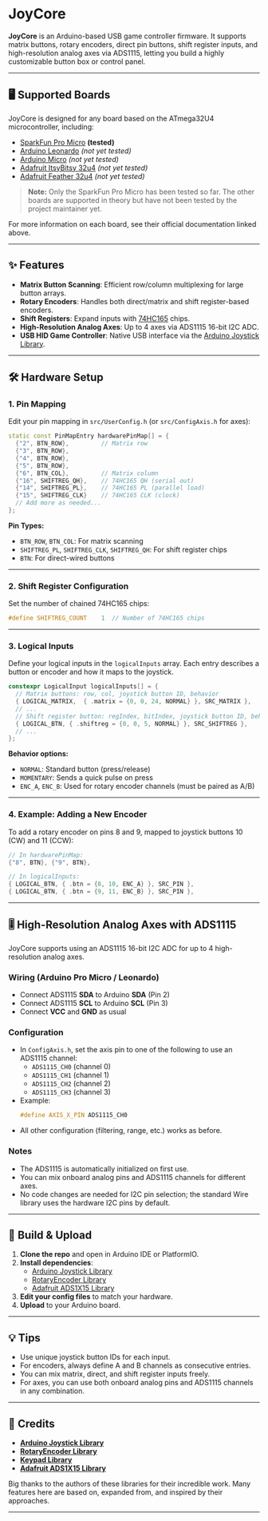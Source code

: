 # JoyCore

**JoyCore** is an Arduino-based USB game controller firmware. It supports matrix buttons, rotary encoders, direct pin buttons, shift register inputs, and high-resolution analog axes via ADS1115, letting you build a highly customizable button box or control panel.

---

## 🖥️ Supported Boards

JoyCore is designed for any board based on the ATmega32U4 microcontroller, including:

- [SparkFun Pro Micro](https://www.sparkfun.com/products/12640) **(tested)**
- [Arduino Leonardo](https://store.arduino.cc/products/arduino-leonardo) *(not yet tested)*
- [Arduino Micro](https://store.arduino.cc/products/arduino-micro) *(not yet tested)*
- [Adafruit ItsyBitsy 32u4](https://www.adafruit.com/product/3677) *(not yet tested)*
- [Adafruit Feather 32u4](https://www.adafruit.com/product/2771) *(not yet tested)*

> **Note:** Only the SparkFun Pro Micro has been tested so far. The other boards are supported in theory but have not been tested by the project maintainer yet.

For more information on each board, see their official documentation linked above.

---

## ✨ Features

- **Matrix Button Scanning**: Efficient row/column multiplexing for large button arrays.
- **Rotary Encoders**: Handles both direct/matrix and shift register-based encoders.
- **Shift Registers**: Expand inputs with [74HC165](https://www.ti.com/lit/ds/symlink/sn74hc165.pdf) chips.
- **High-Resolution Analog Axes**: Up to 4 axes via ADS1115 16-bit I2C ADC.
- **USB HID Game Controller**: Native USB interface via the [Arduino Joystick Library](https://github.com/MHeironimus/ArduinoJoystickLibrary).

---

## 🛠️ Hardware Setup

### 1. Pin Mapping

Edit your pin mapping in `src/UserConfig.h` (or `src/ConfigAxis.h` for axes):

```cpp
static const PinMapEntry hardwarePinMap[] = {
  {"2", BTN_ROW},         // Matrix row
  {"3", BTN_ROW},
  {"4", BTN_ROW},
  {"5", BTN_ROW},
  {"6", BTN_COL},         // Matrix column
  {"16", SHIFTREG_QH},    // 74HC165 QH (serial out)
  {"14", SHIFTREG_PL},    // 74HC165 PL (parallel load)
  {"15", SHIFTREG_CLK}    // 74HC165 CLK (clock)
  // Add more as needed...
};
```
**Pin Types:**  
- `BTN_ROW`, `BTN_COL`: For matrix scanning  
- `SHIFTREG_PL`, `SHIFTREG_CLK`, `SHIFTREG_QH`: For shift register chips  
- `BTN`: For direct-wired buttons

---

### 2. Shift Register Configuration

Set the number of chained 74HC165 chips:
```cpp
#define SHIFTREG_COUNT    1  // Number of 74HC165 chips
```

---

### 3. Logical Inputs

Define your logical inputs in the `logicalInputs` array. Each entry describes a button or encoder and how it maps to the joystick.

```cpp
constexpr LogicalInput logicalInputs[] = {
  // Matrix buttons: row, col, joystick button ID, behavior
  { LOGICAL_MATRIX,  { .matrix = {0, 0, 24, NORMAL} }, SRC_MATRIX },
  // ...
  // Shift register button: regIndex, bitIndex, joystick button ID, behavior
  { LOGICAL_BTN, { .shiftreg = {0, 0, 5, NORMAL} }, SRC_SHIFTREG },
  // ...
};
```
**Behavior options:**  
- `NORMAL`: Standard button (press/release)  
- `MOMENTARY`: Sends a quick pulse on press  
- `ENC_A`, `ENC_B`: Used for rotary encoder channels (must be paired as A/B)

---

### 4. Example: Adding a New Encoder

To add a rotary encoder on pins 8 and 9, mapped to joystick buttons 10 (CW) and 11 (CCW):

```cpp
// In hardwarePinMap:
{"8", BTN}, {"9", BTN},

// In logicalInputs:
{ LOGICAL_BTN, { .btn = {8, 10, ENC_A} }, SRC_PIN },
{ LOGICAL_BTN, { .btn = {9, 11, ENC_B} }, SRC_PIN },
```

---

## 🎚️ High-Resolution Analog Axes with ADS1115

JoyCore supports using an ADS1115 16-bit I2C ADC for up to 4 high-resolution analog axes.

### Wiring (Arduino Pro Micro / Leonardo)
- Connect ADS1115 **SDA** to Arduino **SDA** (Pin 2)
- Connect ADS1115 **SCL** to Arduino **SCL** (Pin 3)
- Connect **VCC** and **GND** as usual

### Configuration
- In `ConfigAxis.h`, set the axis pin to one of the following to use an ADS1115 channel:
  - `ADS1115_CH0` (channel 0)
  - `ADS1115_CH1` (channel 1)
  - `ADS1115_CH2` (channel 2)
  - `ADS1115_CH3` (channel 3)
- Example:
  ```cpp
  #define AXIS_X_PIN ADS1115_CH0
  ```
- All other configuration (filtering, range, etc.) works as before.

### Notes
- The ADS1115 is automatically initialized on first use.
- You can mix onboard analog pins and ADS1115 channels for different axes.
- No code changes are needed for I2C pin selection; the standard Wire library uses the hardware I2C pins by default.

---

## 🚦 Build & Upload

1. **Clone the repo** and open in Arduino IDE or PlatformIO.
2. **Install dependencies**:
   - [Arduino Joystick Library](https://github.com/MHeironimus/ArduinoJoystickLibrary)
   - [RotaryEncoder Library](https://github.com/mathertel/RotaryEncoder)
   - [Adafruit ADS1X15 Library](https://github.com/adafruit/Adafruit_ADS1X15)
3. **Edit your config files** to match your hardware.
4. **Upload** to your Arduino board.

---

## 💡 Tips

- Use unique joystick button IDs for each input.
- For encoders, always define A and B channels as consecutive entries.
- You can mix matrix, direct, and shift register inputs freely.
- For axes, you can use both onboard analog pins and ADS1115 channels in any combination.

---

## 🙏 Credits

- **[Arduino Joystick Library](https://github.com/MHeironimus/ArduinoJoystickLibrary)**
- **[RotaryEncoder Library](https://github.com/mathertel/RotaryEncoder)**
- **[Keypad Library](https://playground.arduino.cc/Code/Keypad/)**
- **[Adafruit ADS1X15 Library](https://github.com/adafruit/Adafruit_ADS1X15)**

Big thanks to the authors of these libraries for their incredible work. Many features here are based on, expanded from, and inspired by their approaches.

---